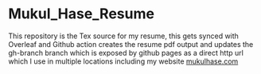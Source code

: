 # Mukul_Hase_Resume
This repository is the Tex source for my resume, this gets synced with Overleaf and Github action creates the resume pdf output and updates the gh-branch branch which is exposed by github pages as a direct http url which I use in multiple locations including my website [mukulhase.com](mukulhase.com)
